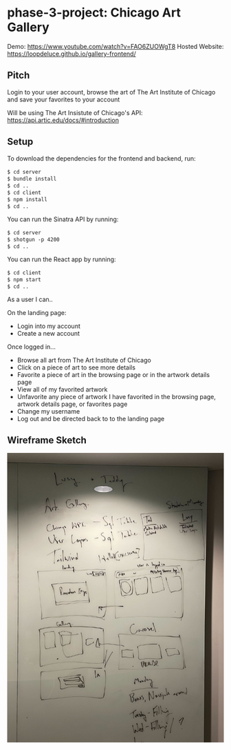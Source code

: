 # phase-3-project: Chicago Art Gallery

Demo: https://www.youtube.com/watch?v=FAO6ZUOWgT8
Hosted Website: https://loopdeluce.github.io/gallery-frontend/

## Pitch

Login to your user account, browse the art of The Art Institute of Chicago and save your favorites to your account

Will be using The Art Insistute of Chicago's API: https://api.artic.edu/docs/#introduction

## Setup

To download the dependencies for the frontend and backend, run:

```console
$ cd server
$ bundle install
$ cd ..
$ cd client
$ npm install
$ cd ..
```

You can run the Sinatra API by running:

```console
$ cd server
$ shotgun -p 4200
$ cd ..
```

You can run the React app by running:

```console
$ cd client
$ npm start
$ cd ..
```

As a user I can..

On the landing page:

- Login into my account
- Create a new account

Once logged in...

- Browse all art from The Art Institute of Chicago
- Click on a piece of art to see more details
- Favorite a piece of art in the browsing page or in the artwork details page
- View all of my favorited artwork
- Unfavorite any piece of artwork I have favorited in the browsing page, artwork details page, or favorites page
- Change my username
- Log out and be directed back to to the landing page

## Wireframe Sketch

<img src='./GallerySketches.jpeg' width=700>
